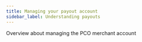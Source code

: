 ```yaml
---
title: Managing your payout account
sidebar_label: Understanding payouts
---
```


Overview about managing the PCO merchant account
